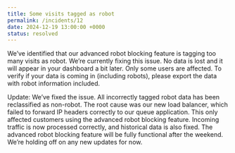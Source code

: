 ```yaml
---
title: Some visits tagged as robot
permalink: /incidents/12
date: 2024-12-19 13:00:00 +0000
status: resolved
---
```


We’ve identified that our advanced robot blocking feature is tagging too many visits as robot. We’re currently fixing this issue. No data is lost and it will appear in your dashboard a bit later. Only some users are affected. To verify if your data is coming in (including robots), please export the data with robot information included.

Update: We’ve fixed the issue. All incorrectly tagged robot data has been reclassified as non-robot. The root cause was our new load balancer, which failed to forward IP headers correctly to our queue application. This only affected customers using the advanced robot blocking feature. Incoming traffic is now processed correctly, and historical data is also fixed. The advanced robot blocking feature will be fully functional after the weekend. We’re holding off on any new updates for now.
